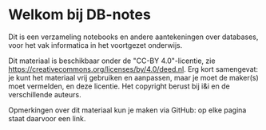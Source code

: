 # Welkom bij DB-notes

Dit is een verzameling notebooks en andere aantekeningen over databases, voor het vak informatica in het voortgezet onderwijs.

Dit materiaal is beschikbaar onder de "CC-BY 4.0"-licentie, zie https://creativecommons.org/licenses/by/4.0/deed.nl.
Erg kort samengevat: je kunt het materiaal vrij gebruiken en aanpassen, maar je moet de maker(s) moet vermelden, en deze licentie. Het copyright berust bij i&i en de verschillende auteurs.

Opmerkingen over dit materiaal kun je maken via GitHub: op elke pagina staat daarvoor een link.

```{tableofcontents}
```
